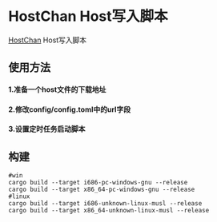 # HostChan Host写入脚本

[HostChan](hhttps://github.com/Zero-Lain/host-chan)
Host写入脚本

## 使用方法

#### 1.准备一个host文件的下载地址
#### 2.修改config/config.toml中的url字段
#### 3.设置定时任务启动脚本

## 构建
```shell
#win
cargo build --target i686-pc-windows-gnu --release
cargo build --target x86_64-pc-windows-gnu --release
#linux
cargo build --target i686-unknown-linux-musl --release
cargo build --target x86_64-unknown-linux-musl --release
```